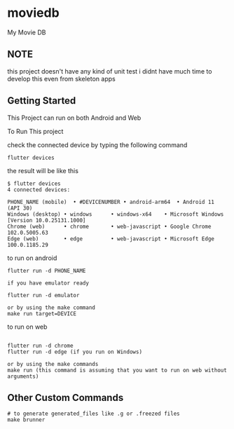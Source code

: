 # moviedb

My Movie DB

## NOTE

this project doesn't have any kind of unit test
i didnt have much time to develop this even from skeleton apps

## Getting Started

This Project can run on both Android and Web

To Run This project

check the connected device
by typing the following command
```
flutter devices
```
the result will be like this
```
$ flutter devices
4 connected devices:

PHONE_NAME (mobile)  • #DEVICENUMBER • android-arm64  • Android 11 (API 30)
Windows (desktop) • windows      • windows-x64    • Microsoft Windows [Version 10.0.25131.1000]
Chrome (web)      • chrome       • web-javascript • Google Chrome 102.0.5005.63
Edge (web)        • edge         • web-javascript • Microsoft Edge 100.0.1185.29
```

to run on android
```
flutter run -d PHONE_NAME

if you have emulator ready

flutter run -d emulator

or by using the make command
make run target=DEVICE
```

to run on web

```

flutter run -d chrome
flutter run -d edge (if you run on Windows)

or by using the make commands
make run (this command is assuming that you want to run on web without arguments)
```

## Other Custom Commands

```
# to generate generated_files like .g or .freezed files
make brunner
```